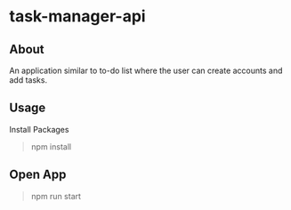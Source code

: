 # task-manager-api

## About
An application similar to to-do list where the user can create accounts and add tasks.

## Usage
Install Packages
>npm install

## Open App
>npm run start
